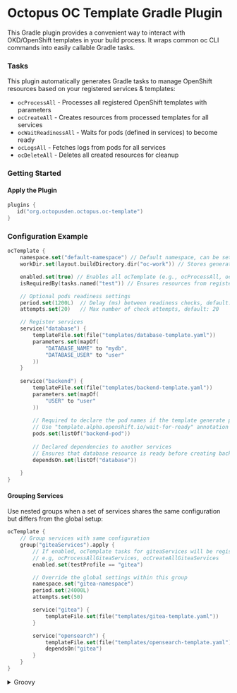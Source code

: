 # Octopus OC Template Gradle Plugin
This Gradle plugin provides a convenient way to interact with OKD/OpenShift templates in your build process. It wraps common oc CLI commands into easily callable Gradle tasks.

### Tasks
This plugin automatically generates Gradle tasks to manage OpenShift resources based on your registered services & templates:
- `ocProcessAll` - Processes all registered OpenShift templates with parameters
- `ocCreateAll` - Creates resources from processed templates for all services
- `ocWaitReadinessAll` - Waits for pods (defined in services) to become ready
- `ocLogsAll` - Fetches logs from pods for all services
- `ocDeleteAll` - Deletes all created resources for cleanup

### Getting Started
#### Apply the Plugin
```kotlin
plugins {
   id("org.octopusden.octopus.oc-template")
}
```

### Configuration Example
```kotlin
ocTemplate {
    namespace.set("default-namespace") // Default namespace, can be set from env variable: OKD_NAMESPACE
    workDir.set(layout.buildDirectory.dir("oc-work")) // Stores generated resources/logs, default: build/oc-template

    enabled.set(true) // Enables all ocTemplate (e.g., ocProcessAll, ocCreateAll) tasks, default: true
    isRequiredBy(tasks.named("test")) // Ensures resources from registered services are ready before "test" runs

    // Optional pods readiness settings
    period.set(1200L)  // Delay (ms) between readiness checks, default: 15000L
    attempts.set(20)   // Max number of check attempts, default: 20

    // Register services
    service("database") {
        templateFile.set(file("templates/database-template.yaml"))
        parameters.set(mapOf(
            "DATABASE_NAME" to "mydb",
            "DATABASE_USER" to "user"
        ))
    }
    
    service("backend") {
        templateFile.set(file("templates/backend-template.yaml"))
        parameters.set(mapOf(
            "USER" to "user"
        ))
        
        // Required to declare the pod names if the template generate pods resources, will be used for pods readiness check
        // Use "template.alpha.openshift.io/wait-for-ready" annotation if the template doesn't create any pod resource
        pods.set(listOf("backend-pod")) 
        
        // Declared dependencies to another services
        // Ensures that database resource is ready before creating backend resource
        dependsOn.set(listOf("database"))
        
    }
}
```

#### Grouping Services
Use nested groups when a set of services shares the same configuration but differs from the global setup:
```kotlin
ocTemplate {
    // Group services with same configuration
    group("giteaServices").apply {
        // If enabled, ocTemplate tasks for giteaServices will be registered 
        // e.g, ocProcessAllGiteaServices, ocCreateAllGiteaServices
        enabled.set(testProfile == "gitea")

        // Override the global settings within this group
        namespace.set("gitea-namespace")
        period.set(24000L)
        attempts.set(50)

        service("gitea") {
            templateFile.set(file("templates/gitea-template.yaml"))
        }

        service("opensearch") {
            templateFile.set(file("templates/opensearch-template.yaml"))
            dependsOn("gitea")
        }
    }
}
```
<details>
<summary>Groovy</summary>

```groovy
ocTemplate {
    giteaServices {
        enabled.set(testProfile == "gitea")
    }
}
```

</details>
